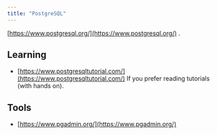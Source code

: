 ```yaml
---
title: "PostgreSQL"
---
```


[https://www.postgresql.org/](https://www.postgresql.org/) .

## Learning

-   [https://www.postgresqltutorial.com/](https://www.postgresqltutorial.com/) If you prefer reading tutorials (with hands on).

## Tools

-   [https://www.pgadmin.org/](https://www.pgadmin.org/)